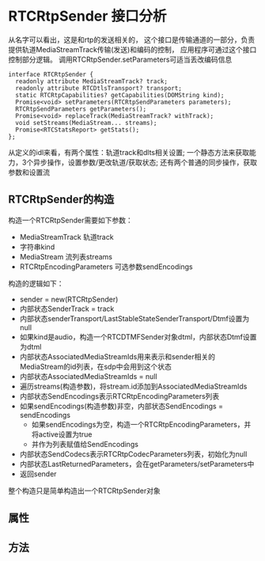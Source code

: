 # RTCRtpSender 接口分析

从名字可以看出，这是和rtp的发送相关的，
这个接口是传输通道的一部分，负责提供轨道MediaStreamTrack传输(发送)和编码的控制，
应用程序可通过这个接口控制部分逻辑。
调用RTCRtpSender.setParameters可适当丢改编码信息

    interface RTCRtpSender {
      readonly attribute MediaStreamTrack? track;
      readonly attribute RTCDtlsTransport? transport;
      static RTCRtpCapabilities? getCapabilities(DOMString kind);
      Promise<void> setParameters(RTCRtpSendParameters parameters);
      RTCRtpSendParameters getParameters();
      Promise<void> replaceTrack(MediaStreamTrack? withTrack);
      void setStreams(MediaStream... streams);
      Promise<RTCStatsReport> getStats();
    };

从定义的idl来看，有两个属性：轨道track和dlts相关设置;
一个静态方法来获取能力，3个异步操作，设置参数/更改轨道/获取状态;
还有两个普通的同步操作，获取参数和设置流

## RTCRtpSender的构造

构造一个RTCRtpSender需要如下参数：

- MediaStreamTrack 轨道track
- 字符串kind
- MediaStream 流列表streams
- RTCRtpEncodingParameters 可选参数sendEncodings

构造的逻辑如下：

- sender = new(RTCRtpSender)
- 内部状态SenderTrack = track
- 内部状态senderTransport/LastStableStateSenderTransport/Dtmf设置为null
- 如果kind是audio，构造一个RTCDTMFSender对象dtml，内部状态Dtmf设置为dtml
- 内部状态AssociatedMediaStreamIds用来表示和sender相关的MediaStream的id列表，在sdp中会用到这个状态
- 内部状态AssociatedMediaStreamIds = null
- 遍历streams(构造参数)，将stream.id添加到AssociatedMediaStreamIds
- 内部状态SendEncodings表示RTCRtpEncodingParameters列表
- 如果sendEncodings(构造参数)非空，内部状态SendEncodings = sendEncodings
  - 如果sendEncodings为空，构造一个RTCRtpEncodingParameters，并将active设置为true
  - 并作为列表赋值给SendEncodings
- 内部状态SendCodecs表示RTCRtpCodecParameters列表，初始化为null
- 内部状态LastReturnedParameters，会在getParameters/setParameters中
- 返回sender

整个构造只是简单构造出一个RTCRtpSender对象

## 属性

## 方法
